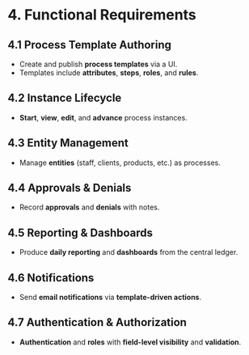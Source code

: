 # 4. Functional Requirements

## 4.1 Process Template Authoring
- Create and publish **process templates** via a UI.
- Templates include **attributes**, **steps**, **roles**, and **rules**.

## 4.2 Instance Lifecycle
- **Start**, **view**, **edit**, and **advance** process instances.

## 4.3 Entity Management
- Manage **entities** (staff, clients, products, etc.) as processes.

## 4.4 Approvals & Denials
- Record **approvals** and **denials** with notes.

## 4.5 Reporting & Dashboards
- Produce **daily reporting** and **dashboards** from the central ledger.

## 4.6 Notifications
- Send **email notifications** via **template-driven actions**.

## 4.7 Authentication & Authorization
- **Authentication** and **roles** with **field-level visibility** and **validation**.

